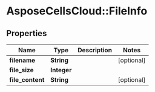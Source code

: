 # AsposeCellsCloud::FileInfo

## Properties
Name | Type | Description | Notes
------------ | ------------- | ------------- | -------------
**filename** | **String** |  | [optional] 
**file_size** | **Integer** |  | 
**file_content** | **String** |  | [optional] 


